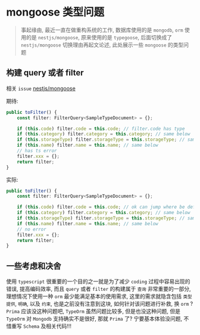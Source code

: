# mongoose 类型问题

> 事起缘由, 最近一直在做重构系统的工作, 数据库使用的是 `mongodb`, `orm` 使用的是 `nestjs/mongoose`, 原来使用的是 `typegoose`, 后面切换成了 `nestjs/mongoose` 切换理由再起文论述, 此处展示一些 `mongoose` 的类型问题

## 构建 query 或者 filter

相关 `issue` [nestjs/mongoose](https://github.com/nestjs/mongoose/issues/2200)

期待:

```ts
public toFilter() {
    const filter: FilterQuery<SampleTypeDocument> = {};

    if (this.code) filter.code = this.code; // filter.code has type
    if (this.category) filter.category = this.category; // same below
    if (this.storageType) filter.storageType = this.storageType; // same below
    if (this.name) filter.name = this.name; // same below
    // has ts error
    filter.xxx = {};
    return filter;
}
```

实际:

```ts
public toFilter() {
    const filter: FilterQuery<SampleTypeDocument> = {};

    if (this.code) filter.code = this.code; // ok can jump where be defined but no type limit
    if (this.category) filter.category = this.category; // same below
    if (this.storageType) filter.storageType = this.storageType; // same below
    if (this.name) filter.name = this.name; // same below
    // no error
    filter.xxx = {};
    return filter;
}
```

## 一些考虑和决舍

使用 `typescript` 很重要的一个目的之一就是为了减少 `coding` 过程中容易出现的错误, 提高编码效率, 而且 `query` 或者 `filter` 的构建属于 `查询` 非常重要的一部分, 理想情况下使用一种 `orm` 最少能满足基本的使用需求, 这里的需求就隐含包括 `类型提供`, `明确`, 以及 `约束`, 也是之前没有注意到这块, 如何针对该问题进行补救, 换 `orm` ? `Prima` 应该没这种问题吧, `TypeOrm` 虽然问题比较多, 但是也没这种问题, 但是 `TypeOrm` 对 `Mongodb` 支持确实不是很好, 那就 `Prima` 了? 宁要基本体验没问题, 不惜重写 `Schema` 及相关代码!!!

